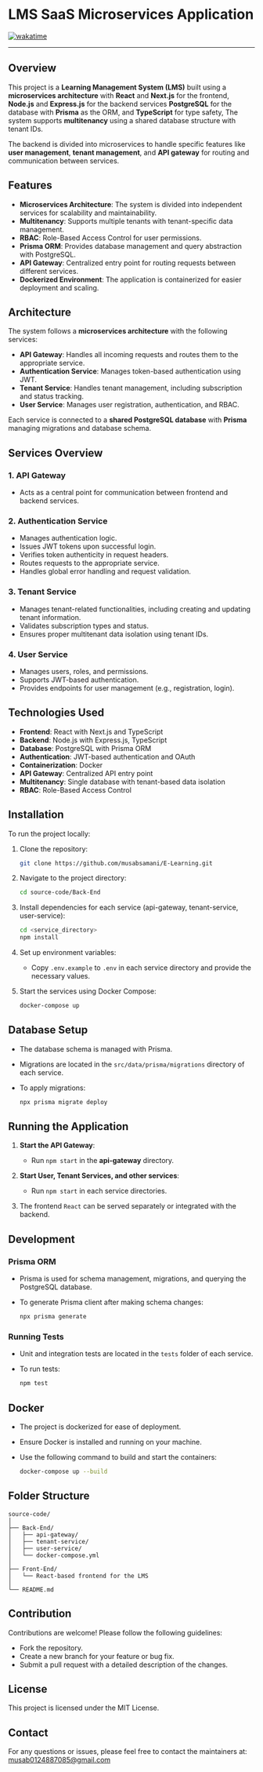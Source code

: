 # LMS SaaS Microservices Application

[![wakatime](https://wakatime.com/badge/github/musabsamani/E-Learning.svg)](https://wakatime.com/badge/github/musabsamani/E-Learning)

---

## Overview

This project is a **Learning Management System (LMS)** built using a **microservices architecture** with **React** and **Next.js** for the frontend, **Node.js** and **Express.js** for the backend services **PostgreSQL** for the database with **Prisma** as the ORM, and **TypeScript** for type safety,
The system supports **multitenancy** using a shared database structure with tenant IDs.

The backend is divided into microservices to handle specific features like **user management**, **tenant management**, and **API gateway** for routing and communication between services.

## Features

- **Microservices Architecture**: The system is divided into independent services for scalability and maintainability.
- **Multitenancy**: Supports multiple tenants with tenant-specific data management.
- **RBAC**: Role-Based Access Control for user permissions.
- **Prisma ORM**: Provides database management and query abstraction with PostgreSQL.
- **API Gateway**: Centralized entry point for routing requests between different services.
- **Dockerized Environment**: The application is containerized for easier deployment and scaling.

## Architecture

The system follows a **microservices architecture** with the following services:

- **API Gateway**: Handles all incoming requests and routes them to the appropriate service.
- **Authentication Service**: Manages token-based authentication using JWT.
- **Tenant Service**: Handles tenant management, including subscription and status tracking.
- **User Service**: Manages user registration, authentication, and RBAC.

Each service is connected to a **shared PostgreSQL database** with **Prisma** managing migrations and database schema.

## Services Overview

### 1. API Gateway

- Acts as a central point for communication between frontend and backend services.

### 2. Authentication Service

- Manages authentication logic.
- Issues JWT tokens upon successful login.
- Verifies token authenticity in request headers.
- Routes requests to the appropriate service.
- Handles global error handling and request validation.

### 3. Tenant Service

- Manages tenant-related functionalities, including creating and updating tenant information.
- Validates subscription types and status.
- Ensures proper multitenant data isolation using tenant IDs.

### 4. User Service

- Manages users, roles, and permissions.
- Supports JWT-based authentication.
- Provides endpoints for user management (e.g., registration, login).

## Technologies Used

- **Frontend**: React with Next.js and TypeScript
- **Backend**: Node.js with Express.js, TypeScript
- **Database**: PostgreSQL with Prisma ORM
- **Authentication**: JWT-based authentication and OAuth
- **Containerization**: Docker
- **API Gateway**: Centralized API entry point
- **Multitenancy**: Single database with tenant-based data isolation
- **RBAC**: Role-Based Access Control

## Installation

To run the project locally:

1. Clone the repository:

   ```bash
   git clone https://github.com/musabsamani/E-Learning.git
   ```

2. Navigate to the project directory:

   ```bash
   cd source-code/Back-End
   ```

3. Install dependencies for each service (api-gateway, tenant-service, user-service):

   ```bash
   cd <service_directory>
   npm install
   ```

4. Set up environment variables:
   - Copy `.env.example` to `.env` in each service directory and provide the necessary values.

5. Start the services using Docker Compose:

   ```bash
   docker-compose up
   ```

## Database Setup

- The database schema is managed with Prisma.
- Migrations are located in the `src/data/prisma/migrations` directory of each service.
- To apply migrations:

  ```bash
  npx prisma migrate deploy
  ```

## Running the Application

1. **Start the API Gateway**:
   - Run `npm start` in the **api-gateway** directory.

2. **Start User, Tenant Services, and other services**:
   - Run `npm start` in each service directories.

3. The frontend `React` can be served separately or integrated with the backend.

## Development

### Prisma ORM

- Prisma is used for schema management, migrations, and querying the PostgreSQL database.
- To generate Prisma client after making schema changes:

  ```bash
  npx prisma generate
  ```

### Running Tests

- Unit and integration tests are located in the `tests` folder of each service.
- To run tests:

  ```bash
  npm test
  ```

## Docker

- The project is dockerized for ease of deployment.
- Ensure Docker is installed and running on your machine.
- Use the following command to build and start the containers:

  ```bash
  docker-compose up --build
  ```

## Folder Structure

```
source-code/
│
├── Back-End/
│   ├── api-gateway/
│   ├── tenant-service/
│   ├── user-service/
│   └── docker-compose.yml
│
├── Front-End/
│   └── React-based frontend for the LMS
│
└── README.md
```

## Contribution

Contributions are welcome! Please follow the following guidelines:

- Fork the repository.
- Create a new branch for your feature or bug fix.
- Submit a pull request with a detailed description of the changes.

## License

This project is licensed under the MIT License.

## Contact

For any questions or issues, please feel free to contact the maintainers at: <musab0124887085@gmail.com>
